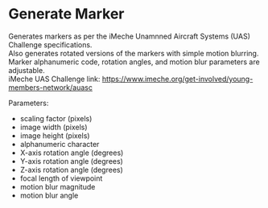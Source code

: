 Generate Marker
===============

Generates markers as per the iMeche Unamnned Aircraft Systems (UAS) Challenge specifications.  
Also generates rotated versions of the markers with simple motion blurring.  
Marker alphanumeric code, rotation angles, and motion blur parameters are adjustable.  
iMeche UAS Challenge link: https://www.imeche.org/get-involved/young-members-network/auasc  

Parameters:
* scaling factor (pixels)
* image width (pixels)
* image height (pixels)
* alphanumeric character
* X-axis rotation angle (degrees) 
* Y-axis rotation angle (degrees)
* Z-axis rotation angle (degrees)
* focal length of viewpoint
* motion blur magnitude
* motion blur angle
